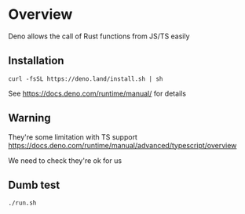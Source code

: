# Overview
Deno allows the call of Rust functions from JS/TS easily

## Installation
```shell
curl -fsSL https://deno.land/install.sh | sh
```
See https://docs.deno.com/runtime/manual/ for details


## Warning
They're some limitation with TS support
https://docs.deno.com/runtime/manual/advanced/typescript/overview

We need to check they're ok for us

## Dumb test
```shell
./run.sh
```